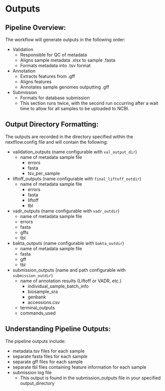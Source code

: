 # Outputs

## Pipeline Overview:

The workflow will generate outputs in the following order:

*   Validation
    *   Responsible for QC of metadata
    *   Aligns sample metadata .xlsx to sample .fasta
    *   Formats metadata into .tsv format
*   Annotation
    *   Extracts features from .gff
    *   Aligns features
    *   Annotates sample genomes outputting .gff
*   Submission
    *   Formats for database submission
    *   This section runs twice, with the second run occurring after a wait time to allow for all samples to be uploaded to NCBI.

## Output Directory Formatting:

The outputs are recorded in the directory specified within the nextflow.config file and will contain the following:

*   validation\_outputs (name configurable with `val_output_dir`)
    *   name of metadata sample file
        *   errors
        *   fasta
        *   tsv\_per\_sample
*   liftoff\_outputs (name configurable with `final_liftoff_outdir`)
    *   name of metadata sample file
        *   errors
        *   fasta
        *   liftoff
        *   tbl
*   vadr\_outputs (name configurable with `vadr_outdir`)
    *   name of metadata sample file
    *   errors
    *   fasta
    *   gffs
    *   tbl
*   bakta\_outputs (name configurable with `bakta_outdir`)
    *   name of metadata sample file
    *   fasta
    *   gff
    *   tbl
*   submission\_outputs (name and path configurable with `submission_outdir`)
    *   name of annotation results (Liftoff or VADR, etc.)
        *   individual\_sample\_batch\_info
        *   biosample\_sra
        *   genbank
        *   accessions.csv
    *   terminal\_outputs
    *   commands\_used

## Understanding Pipeline Outputs:

The pipeline outputs include:

*   metadata.tsv files for each sample
*   separate fasta files for each sample
*   separate gff files for each sample
*   separate tbl files containing feature information for each sample
*   submission log file
    *   This output is found in the submission\_outputs file in your specified output\_directory
